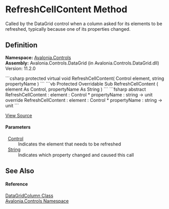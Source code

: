 # RefreshCellContent Method


Called by the DataGrid control when a column asked for its elements to be refreshed, typically because one of its properties changed.



## Definition
**Namespace:** <a href="N_Avalonia_Controls">Avalonia.Controls</a>  
**Assembly:** Avalonia.Controls.DataGrid (in Avalonia.Controls.DataGrid.dll) Version: 11.2.0

<Tabs groupId="api-code-preview">
<TabItem value="csharp" label="C#">
```csharp
protected virtual void RefreshCellContent(
	Control element,
	string propertyName
)
```
</TabItem>
<TabItem value="vb" label="VB">
```vb
Protected Overridable Sub RefreshCellContent ( 
	element As Control,
	propertyName As String
)
```
</TabItem>
<TabItem value="fsharp" label="F#">
```fsharp
abstract RefreshCellContent : 
        element : Control * 
        propertyName : string -> unit 
override RefreshCellContent : 
        element : Control * 
        propertyName : string -> unit 
```
</TabItem>
</Tabs>



<a href="https://github.com/AvaloniaUI/Avalonia/tree/master/src/Avalonia.Controls.DataGrid/DataGridColumn.cs#L796" title="View the source code">View Source</a>



#### Parameters
<dl><dt>  <a href="T_Avalonia_Controls_Control">Control</a></dt><dd>Indicates the element that needs to be refreshed</dd><dt>  <a href="https://learn.microsoft.com/dotnet/api/system.string" target="_blank" rel="noopener noreferrer">String</a></dt><dd>Indicates which property changed and caused this call</dd></dl>

## See Also


#### Reference
<a href="T_Avalonia_Controls_DataGridColumn">DataGridColumn Class</a>  
<a href="N_Avalonia_Controls">Avalonia.Controls Namespace</a>  

